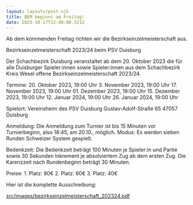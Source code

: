 ```yaml
---
layout: layouts/post.njk
title: BEM beginnt am Freitag!
date: 2023-10-17T12:40:00.521Z
---
```

A﻿b dem kommenden Freitag richten wir die Bezirkseinzelmeisterschaft aus.

<!--StartFragment-->

Bezirkseinzelmeisterschaft 2023/24 beim PSV Duisburg

<!--EndFragment-->



<!--StartFragment-->

Der Schachbezirk Duisburg veranstaltet ab dem 20. Oktober 2023 die für alle Duisburger Spieler:innen sowie Spieler:innen aus dem Schachbezirk Kreis Wesel offene Bezirkseinzelmeisterschaft 2023/24.

 Termine: 20. Oktober 2023, 19:00 Uhr 3. November 2023, 19:00 Uhr 17. November 2023, 19:00 Uhr 01. Dezember 2023, 19:00 Uhr 15. Dezember 2023, 19:00 Uhr 12. Januar 2024, 19:00 Uhr 26. Januar 2024, 19:00 Uhr 

Spielort: Vereinsheim des PSV Duisburg Gustav-Adolf-Straße 65 47057 Duisburg 

Anmeldung: Die Anmeldung zum Turnier ist bis 15 Minuten vor Turnierbeginn, also 18:45, am 20.10., möglich. Modus: Es werden sieben Runden Schweizer System gespielt. 

Bedenkzeit: Die Bedenkzeit beträgt 100 Minuten je Spieler:in und Partie sowie 30 Sekunden Inkrement je absolviertem Zug ab dem ersten Zug. Die Karenzzeit nach Rundenbeginn beträgt 30 Minuten. 

Preise: 1. Platz: 80€ 2. Platz: 60€ 3. Platz: 40€

<!--EndFragment-->



H﻿ier ist die komplette Ausschreibung:

[src/images/bezirkseinzelmeisterschaft_202324.pdf](src/images/bezirkseinzelmeisterschaft_202324.pdf)